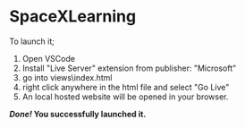# SpaceXLearning

To launch it; 
1. Open VSCode
2. Install "Live Server" extension from publisher: "Microsoft"
3. go into views\index.html
4. right click anywhere in the html file and select "Go Live"
5. An local hosted website will be opened in your browser.
   
***Done!* You successfully launched it.**
